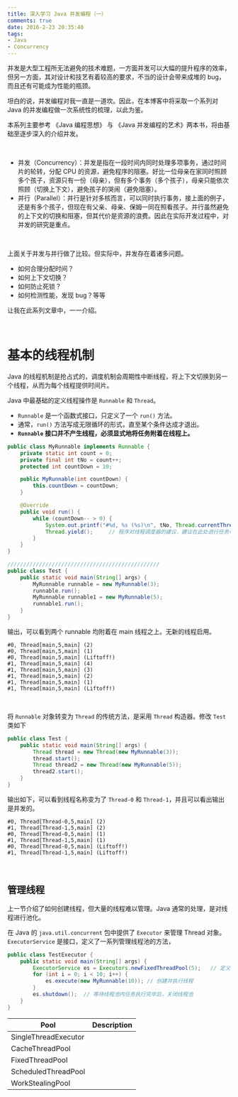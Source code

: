 ```yaml
---
title: 深入学习 Java 并发编程（一）
comments: true
date: 2016-2-23 20:35:40
tags:
- Java
- Concurrency
---
```


并发是大型工程所无法避免的技术难题，一方面并发可以大幅的提升程序的效率，但另一方面，其对设计和技艺有着较高的要求，不当的设计会带来成堆的 bug，而且还有可能成为性能的瓶颈。

坦白的说，并发编程对我一直是一道坎。因此，在本博客中将采取一个系列对 Java 的并发编程做一次系统性的梳理，以此为鉴。

本系列主要参考 《Java 编程思想》 与 《Java 并发编程的艺术》两本书，将由基础至逐步深入的介绍并发。

<br/>

- 并发（Concurrency）：并发是指在一段时间内同时处理多项事务，通过时间片的轮转，分配 CPU 的资源，避免程序的阻塞。好比一位母亲在家同时照顾多个孩子，资源只有一份（母亲），但有多个事务（多个孩子），母亲只能依次照顾（切换上下文），避免孩子的哭闹（避免阻塞）。
- 并行（Parallel）：并行是针对多核而言，可以同时执行事务，接上面的例子，还是有多个孩子，但现在有父亲、母亲、保姆一同在照看孩子。并行虽然避免的上下文的切换和阻塞，但其代价是资源的浪费。因此在实际开发过程中，对并发的研究是重点。

<br/>

上面关于并发与并行做了比较。但实际中，并发存在着诸多问题。

- 如何合理分配时间？
- 如何上下文切换？
- 如何防止死锁？
- 如何检测性能，发现 bug？等等


让我在此系列文章中，一一介绍。

<br/>

<!--more-->

# 基本的线程机制

Java 的线程机制是抢占式的，调度机制会周期性中断线程，将上下文切换到另一个线程，从而为每个线程提供时间片。

Java 中最基础的定义线程操作是 `Runnable` 和 `Thread`。

- `Runnable` 是一个函数式接口，只定义了一个 `run()` 方法。
- 通常，`run()` 方法写成无限循环的形式，直至某个条件达成才退出。
- **`Runnable` 接口并不产生线程，必须显式地将任务附着在线程上。**

```java
public class MyRunnable implements Runnable {
    private static int count = 0;
    private final int tNo = count++;
    protected int countDown = 10;

    public MyRunnable(int countDown) {
        this.countDown = countDown;
    }

    @Override
    public void run() {
        while (countDown-- > 0) {
            System.out.printf("#%d, %s (%s)\n", tNo, Thread.currentThread(), countDown > 0 ? countDown : "Liftoff!");
            Thread.yield();		// 程序对线程调度器的建议，建议在此处进行任务切换，但不一定会被调度器采纳
        }
    }
}

////////////////////////////////////////////////
public class Test {
    public static void main(String[] args) {
        MyRunnable runnable = new MyRunnable(3);
        runnable.run();
        MyRunnable runnable1 = new MyRunnable(5);
        runnable1.run();
    }
}
```

输出，可以看到两个 runnable 均附着在 main 线程之上。无新的线程启用。

```
#0, Thread[main,5,main] (2)
#0, Thread[main,5,main] (1)
#0, Thread[main,5,main] (Liftoff!)
#1, Thread[main,5,main] (4)
#1, Thread[main,5,main] (3)
#1, Thread[main,5,main] (2)
#1, Thread[main,5,main] (1)
#1, Thread[main,5,main] (Liftoff!)
```

<br/>

将 `Runnable` 对象转变为 `Thread` 的传统方法，是采用 `Thread` 构造器。修改 `Test` 类如下

```java
public class Test {
    public static void main(String[] args) {
        Thread thread = new Thread(new MyRunnable(3));
        thread.start();
        Thread thread2 = new Thread(new MyRunnable(5));
        thread2.start();
    }
}
```

输出如下，可以看到线程名称变为了 `Thread-0` 和  `Thread-1`，并且可以看出输出是并发的。

```
#0, Thread[Thread-0,5,main] (2)
#1, Thread[Thread-1,5,main] (2)
#0, Thread[Thread-0,5,main] (1)
#1, Thread[Thread-1,5,main] (1)
#0, Thread[Thread-0,5,main] (Liftoff!)
#1, Thread[Thread-1,5,main] (Liftoff!)
```

<br/>

## 管理线程

上一节介绍了如何创建线程，但大量的线程难以管理。Java 通常的处理，是对线程进行池化。

在 Java 的 `java.util.concurrent` 包中提供了 `Executor` 来管理 Thread 对象。`ExecutorService` 是接口，定义了一系列管理线程池的方法，

```java
public class TestExecutor {
    public static void main(String[] args) {
        ExecutorService es = Executors.newFixedThreadPool(5);	// 定义一个固定大小的线程池
        for (int i = 0; i < 10; i++) {
            es.execute(new MyRunnable(10));	// 创建并执行线程
        }
        es.shutdown();	// 等待线程池内任务执行完毕后，关闭线程池
    }
}
```



| Pool                 | Description |
| -------------------- | ----------- |
| SingleThreadExecutor |             |
| CacheThreadPool      |             |
| FixedThreadPool      |             |
| ScheduledThreadPool  |             |
| WorkStealingPool     |             |

